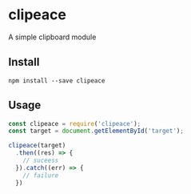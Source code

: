 # clipeace

A simple clipboard module


## Install

```
npm install --save clipeace
```

## Usage

```js
const clipeace = require('clipeace');
const target = document.getElementById('target');

clipeace(target)
  .then((res) => {
    // suceess
  }).catch((err) => {
    // failure
  })
```
